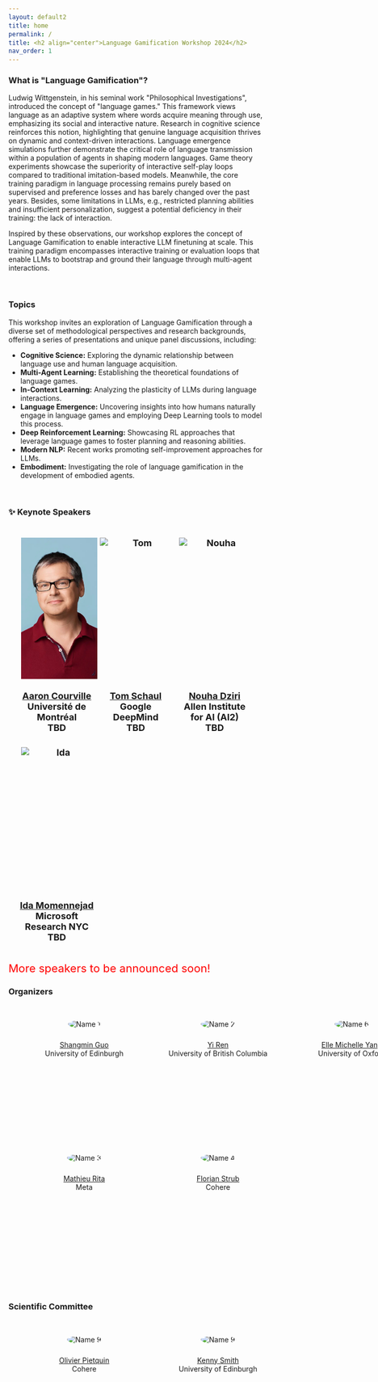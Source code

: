 ```yaml
---
layout: default2
title: home
permalink: /
title: <h2 align="center">Language Gamification Workshop 2024</h2>
nav_order: 1
---
```


<!-- <html lang="en"> -->
<!-- <div class="news-box"> -->
<!--   <h4>Announcements</h4> -->
<!--   <br> -->
<!--   <p>1. <b>Recordings</b> are available on the <a href="https://neurips.cc/virtual/2023/workshop/66498" target="_blank">NeurIPS website</a> (NeurIPS registration required). They will be made public after one month (Jan 2024).<br> -->
<!--   2. <b>Talk slides</b> are posted on the <a href="/speakers">speakers page</a>.<br> -->
<!--   <br><br> -->
<!--   Thank you for joining us at NeurIPS 2023! Hope to see you next time!  -->
<!--   </p> -->
<!-- </div> -->
<!-- </html> -->

<!--  <div class="button-container"> -->
<!--      <a href="https://forms.office.com/e/HK2YV14gSi" class="custom-button">Register for Workshop</a> -->
<!--  <a href="https://forms.office.com/e/LDj3QMiAYZ" class="custom-button">Give a talk and/or present poster of your work</a> -->
<!--  </div> -->

<!-- <br> -->

### What is "Language Gamification"?

Ludwig Wittgenstein, in his seminal work "Philosophical Investigations", introduced the concept of "language games."
This framework views language as an adaptive system where words acquire meaning through use, emphasizing its social and interactive nature.
Research in cognitive science reinforces this notion, highlighting that genuine language acquisition thrives on dynamic and context-driven interactions.
Language emergence simulations further demonstrate the critical role of language transmission within a population of agents in shaping modern languages.
Game theory experiments showcase the superiority of interactive self-play loops compared to traditional imitation-based models.
Meanwhile, the core training paradigm in language processing remains purely based on supervised and preference losses and has barely changed over the past years.
Besides, some limitations in LLMs, e.g., restricted planning abilities and insufficient personalization, suggest a potential deficiency in their training: the lack of interaction. 

Inspired by these observations, our workshop explores the concept of Language Gamification to enable interactive LLM finetuning at scale.
This training paradigm encompasses interactive training or evaluation loops that enable LLMs to bootstrap and ground their language through multi-agent interactions.

<br>

### Topics

This workshop invites an exploration of Language Gamification through a diverse set of methodological perspectives and research backgrounds, offering a series of presentations and unique panel discussions, including:

- **Cognitive Science:** Exploring the dynamic relationship between language use and human language acquisition.
- **Multi-Agent Learning:** Establishing the theoretical foundations of language games.
- **In-Context Learning:** Analyzing the plasticity of LLMs during language interactions.
- **Language Emergence:** Uncovering insights into how humans naturally engage in language games and employing Deep Learning tools to model this process.
- **Deep Reinforcement Learning:** Showcasing RL approaches that leverage language games to foster planning and reasoning abilities.
- **Modern NLP:** Recent works promoting self-improvement approaches for LLMs.
- **Embodiment:** Investigating the role of language gamification in the development of embodied agents.

<br>

### :sparkles: Keynote Speakers

<html>
    <div class="team-container">
        <div class="sponsor">
            <img src="/assets/img/speakers/aaron_courville.jpeg" alt="Aaron">
            <p><a href="https://mila.quebec/en/directory/aaron-courville">Aaron Courville</a>
            <br>Université de Montréal<br>TBD</p>
        </div>
        <div class="sponsor">
            <img src="/assets/img/speakers/tom_schaul.jpg" alt="Tom">
            <p><a href="https://schaul.site44.com/">Tom Schaul</a>
            <br>Google DeepMind<br>TBD</p>
        </div>
        <div class="sponsor">
            <img src="/assets/img/speakers/nouha_dziri.jpg" alt="Nouha">
            <p><a href="https://nouhadziri.github.io/">Nouha Dziri</a>
            <br>Allen Institute for AI (AI2)<br>TBD</p>
        </div>
        <div class="sponsor">
            <img src="/assets/img/speakers/ida.png" alt="Ida">
            <p><a href="https://www.momen-nejad.org/">Ida Momennejad</a>
            <br>Microsoft Research NYC<br>TBD</p>
        </div>
    </div>
</html>

<span style="color:red;font-size:22px;">
    More speakers to be announced soon!
</span>

<!-- ## Organization Chairs -->
<!-- <html> -->
<!--     <div class="team-container"> -->
<!--         <div class="team-member">
<!--             <img src="/assets/img/organizers/luo_mai.jpg" alt="Name 7"> -->
<!--             <p><a href="https://luomai.github.io/">Luo Mai</a> -->
<!--             <br>University of Edinburgh</p> -->
<!--         </div> -->
<!--         <div class="team-member"> -->
<!--             <img src="/assets/img/organizers/edoardo_ponti.jpg" alt="Name 8"> -->
<!--             <p><a href="https://ducdauge.github.io/">Edoardo Ponti</a> -->
<!--             <br>University of Edinburgh</p> -->
<!--         </div> -->
<!--     </div> --> 
<!-- </html> -->

<br>

### Organizers

<html>
    <div class="team-container">
        <div class="team-member">
            <img src="/assets/img/organizers/shangmin_guo.jpg" alt="Name 1">
            <p><a href="https://www.linkedin.com/in/guoshangmin/">Shangmin Guo</a>
            <br>University of Edinburgh</p>
        </div>
        <div class="team-member">
            <img src="/assets/img/organizers/yi_ren.jpg" alt="Name 2">
            <p><a href="https://joshua-ren.github.io/">Yi Ren</a>
            <br>University of British Columbia</p>
        </div>
        <div class="team-member">
            <img src="/assets/img/organizers/elle_michelle_yang.jpg" alt="Name 6">
            <p><a href="https://elleismatic.com/">Elle Michelle Yang</a>
            <br>University of Oxford</p>
        </div>
        <div class="team-member">
            <img src="/assets/img/organizers/mathieu_rita.jpg" alt="Name 3">
            <p><a href="https://mathieurita.github.io/">Mathieu Rita</a>
            <br>Meta</p>
        </div>
        <div class="team-member">
            <img src="/assets/img/organizers/florian_strub.jpeg" alt="Name 4">
            <p><a href="https://www.linkedin.com/in/florian-strub-64443527/">Florian Strub</a>
            <br>Cohere</p>
        </div>
    </div>
</html>

### Scientific Committee

<html>
    <div class="team-container">
        <div class="team-member">
            <img src="/assets/img/organizers/olivier_pietquin.jpg" alt="Name 9">
            <p><a href="https://www.linkedin.com/in/opietquin/">Olivier Pietquin</a>
            <br>Cohere</p>
        </div>
        <div class="team-member">
            <img src="/assets/img/organizers/kenny_smith.jpeg" alt="Name 9">
            <p><a href="http://www.lel.ed.ac.uk/~kenny/">Kenny Smith</a>
            <br>University of Edinburgh</p>
        </div>
    </div>
</html>

<style>
.button-container {
    display: flex;
    justify-content: center;
    align-items: center;
    gap: 20px; /* Adjust the gap as needed */
    margin: 20px 0; /* Add some margin to the container */
}

.custom-button {
    background-color: #4CAF50;
    border: none;
    color: white;
    padding: 15px 32px;
    text-align: center;
    text-decoration: none;
    display: inline-block;
    font-size: 16px;
    margin: 4px 2px;
    cursor: pointer;
    border-radius: 8px;
}

/* Style for the team container */
.team-container {
    display: grid;
    grid-template-columns: repeat(3, 1fr); /* Display 3 members per row */
    gap: 5px;
    max-width: 1024px;
    padding: 20px;
}

@media (max-width: 512px) {
    .team-container {
        grid-template-columns: repeat(1, 1fr); /* Display 2 members per row on smaller screens */
    }
}

/* Style for each team member */
.team-member {
    text-align: center;
    /* background-color: #fff; */
    padding: 0px;
    width: 260px; /* Set a fixed width for consistent circle appearance */
    height: 260px; /* Set a fixed height for consistent circle appearance */
    /* box-shadow: 0px 3px 6px rgba(0, 0, 0, 0.1); */
    overflow: hidden; /* Hide any image overflow */
}

.team-member h3 {
    font-size: 16px;
    color: #333;
}

.team-member img {
    object-fit: cover;
    border-radius:50%;
    width: 200px;
    height: 200px;
    padding: 10px;
}

.sponsor-container {
    display: flex;
    flex-wrap: wrap;
    justify-content: center;
    gap: 20px;
    max-width: 1024px;
    padding: 20px;
}

.sponsor {
    flex: 0 0 calc(33.333% - 20px); /* Adjust width to account for gap */
    max-width: 280px;
    display: flex;
    flex-direction: column;
    text-align: center;
    font-size: 18px;
    font-weight: bold;
}

.sponsor img {  
    width: 100%;
    height: 280px;
    object-fit: cover;
    padding: 5px;
}

.caption {
    margin-top: 12px;
    flex-grow: 1;
    display: flex;
    flex-direction: column;
    justify-content: flex-start;
}

@media (max-width: 768px) {
    .sponsor {
        flex: 0 0 calc(50% - 20px); /* 2 columns on medium screens */
    }
}

@media (max-width: 468) {
    .sponsor {
        flex: 0 0 100%; /* 1 column on smaller screens */
    }
}

.right-half {
    flex: 1; /* Each figure takes up 50% of the available width */
    height: 500px; /* Set a fixed height for all figures (adjust the value as needed) */
}

.news-box {
    border: 1px solid #ccc;
    padding: 10px;
    width: 600px;
    margin: 0 auto;
    background-color: #f9f9f9;
}

@media (max-width: 600px) {
    .news-box {
        width: 100%; /* Adjust width to fit the screen */
    }
}
</style>

<br><br>
